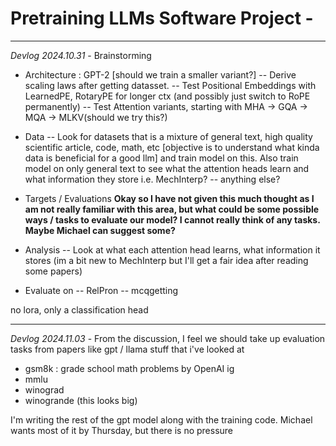 # Pretraining LLMs Software Project -

---
*Devlog 2024.10.31* - Brainstorming

- Architecture : GPT-2 [should we train a smaller variant?]
-- Derive scaling laws after getting datasset.
-- Test Positional Embeddings with LearnedPE, RotaryPE for longer ctx (and possibly just switch to RoPE permanently)
-- Test Attention variants, starting with MHA -> GQA -> MQA -> MLKV(should we try this?)

- Data
-- Look for datasets that is a mixture of general text, high quality scientific article, code, math, etc [objective is to understand what kinda data is beneficial for a good llm] and train model on this. Also train model on only general text to see what the attention heads learn and what information they store i.e. MechInterp?
-- anything else?

- Targets / Evaluations
**Okay so I have not given this much thought as I am not really familiar with this area, but what could be some possible ways / tasks to evaluate our model? I cannot really think of any tasks. Maybe Michael can suggest some?**

- Analysis
-- Look at what each attention head learns, what information it stores (im a bit new to MechInterp but I'll get a fair idea after reading some papers)

- Evaluate on
-- RelPron
-- mcqgetting

 no lora, only a classification head

---

*Devlog 2024.11.03* - From the discussion, I feel we should take up evaluation tasks from papers like gpt / llama stuff that i've looked at

- gsm8k : grade school math problems by OpenAI ig
- mmlu
- winograd
- winogrande (this looks big)

I'm writing the rest of the gpt model along with the training code.  Michael wants most of it by Thursday, but there is no pressure